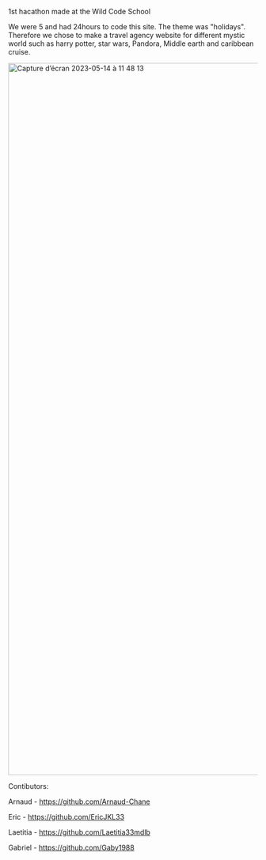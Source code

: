 1st hacathon made at the Wild Code School

We were 5 and had 24hours to code this site. The theme was "holidays". 
Therefore we chose to make a travel agency website for different mystic world such as harry potter, star wars, Pandora, Middle earth and caribbean cruise. 

<img width="1440" alt="Capture d’écran 2023-05-14 à 11 48 13" src="https://github.com/Mogwaie/hackathon1-WCS/assets/121050981/975985ca-34d8-4b6f-b96c-6f56b1243072">

Contibutors:

Arnaud - https://github.com/Arnaud-Chane 

Eric - https://github.com/EricJKL33

Laetitia - https://github.com/Laetitia33mdlb

Gabriel - https://github.com/Gaby1988

